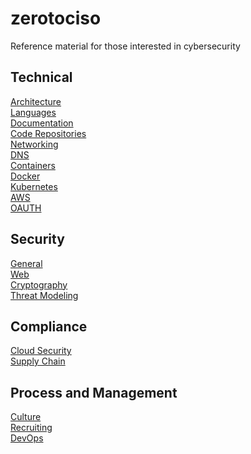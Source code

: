 # zerotociso
Reference material for those interested in cybersecurity


## Technical
[Architecture](docs/ARCHITECTURE.md) \
[Languages](docs/LANGUAGES.md) \
[Documentation](docs/DOCUMENTATION.md) \
[Code Repositories](docs/CODEREPOSITORIES.md) \
[Networking](docs/NETWORKING.md) \
[DNS](docs/DNS.md) \
[Containers](docs/CONTAINERS.md) \
[Docker](docs/DOCKER.md)\
[Kubernetes](K8S.md) \
[AWS](docs/AWS.md) \
[OAUTH](docs/OAUTH.md)


## Security
[General](docs/GENERALSECURITY.md) \
[Web](docs/WEBSECURITY.md) \
[Cryptography](docs/CRYPTOGRAPHY.md) \
[Threat Modeling](docs/THREATMODELING.md)



## Compliance
[Cloud Security](docs/CLOUDSECURITY.md) \
[Supply Chain](docs/SUPPLYCHAIN.md)


## Process and Management
[Culture](docs/CULTURE.md) \
[Recruiting](docs/RECRUITING.md) \
[DevOps](docs/DEVOPS.md)



